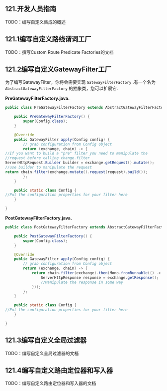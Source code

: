 ## 121.开发人员指南

TODO：编写自定义集成的概述

## 121.1编写自定义路线谓词工厂

TODO：撰写Custom Route Predicate Factories的文档

## 121.2编写自定义GatewayFilter工厂

为了编写GatewayFilter，你将会需要实现 `GatewayFilterFactory` .有一个名为 `AbstractGatewayFilterFactory` 的抽象类，您可以扩展它.

**PreGatewayFilterFactory.java.** 

```java
public class PreGatewayFilterFactory extends AbstractGatewayFilterFactory<PreGatewayFilterFactory.Config> {

	public PreGatewayFilterFactory() {
		super(Config.class);
	}

	@Override
	public GatewayFilter apply(Config config) {
		// grab configuration from Config object
		return (exchange, chain) -> {
//If you want to build a "pre" filter you need to manipulate the
//request before calling change.filter
ServerHttpRequest.Builder builder = exchange.getRequest().mutate();
//use builder to manipulate the request
return chain.filter(exchange.mutate().request(request).build());
		};
	}

	public static class Config {
//Put the configuration properties for your filter here
	}

}
```

**PostGatewayFilterFactory.java.** 

```java
public class PostGatewayFilterFactory extends AbstractGatewayFilterFactory<PostGatewayFilterFactory.Config> {

	public PostGatewayFilterFactory() {
		super(Config.class);
	}

	@Override
	public GatewayFilter apply(Config config) {
		// grab configuration from Config object
		return (exchange, chain) -> {
			return chain.filter(exchange).then(Mono.fromRunnable(() -> {
				ServerHttpResponse response = exchange.getResponse();
				//Manipulate the response in some way
			}));
		};
	}

	public static class Config {
//Put the configuration properties for your filter here
	}

}
```

## 121.3编写自定义全局过滤器

TODO：编写自定义全局过滤器的文档

## 121.4编写自定义路由定位器和写入器

TODO：编写自定义路由定位器和写入器的文档

